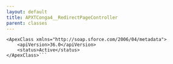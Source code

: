 ```yaml
---
layout: default
title: APXTConga4__RedirectPageController
parent: classes
---
```


```<?xml version="1.0" encoding="UTF-8"?>
<ApexClass xmlns="http://soap.sforce.com/2006/04/metadata">
    <apiVersion>36.0</apiVersion>
    <status>Active</status>
</ApexClass>```
